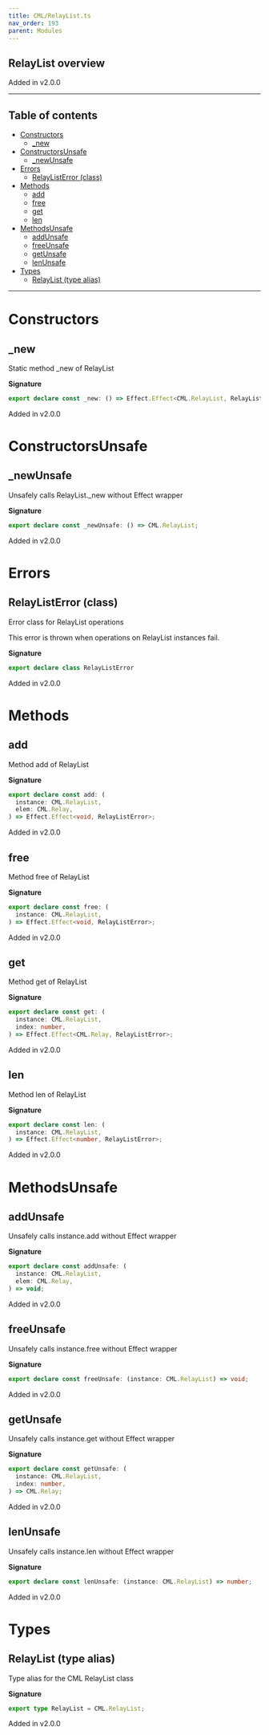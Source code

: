 ```yaml
---
title: CML/RelayList.ts
nav_order: 193
parent: Modules
---
```


## RelayList overview

Added in v2.0.0

---

<h2 class="text-delta">Table of contents</h2>

- [Constructors](#constructors)
  - [\_new](#_new)
- [ConstructorsUnsafe](#constructorsunsafe)
  - [\_newUnsafe](#_newunsafe)
- [Errors](#errors)
  - [RelayListError (class)](#relaylisterror-class)
- [Methods](#methods)
  - [add](#add)
  - [free](#free)
  - [get](#get)
  - [len](#len)
- [MethodsUnsafe](#methodsunsafe)
  - [addUnsafe](#addunsafe)
  - [freeUnsafe](#freeunsafe)
  - [getUnsafe](#getunsafe)
  - [lenUnsafe](#lenunsafe)
- [Types](#types)
  - [RelayList (type alias)](#relaylist-type-alias)

---

# Constructors

## \_new

Static method \_new of RelayList

**Signature**

```ts
export declare const _new: () => Effect.Effect<CML.RelayList, RelayListError>;
```

Added in v2.0.0

# ConstructorsUnsafe

## \_newUnsafe

Unsafely calls RelayList.\_new without Effect wrapper

**Signature**

```ts
export declare const _newUnsafe: () => CML.RelayList;
```

Added in v2.0.0

# Errors

## RelayListError (class)

Error class for RelayList operations

This error is thrown when operations on RelayList instances fail.

**Signature**

```ts
export declare class RelayListError
```

Added in v2.0.0

# Methods

## add

Method add of RelayList

**Signature**

```ts
export declare const add: (
  instance: CML.RelayList,
  elem: CML.Relay,
) => Effect.Effect<void, RelayListError>;
```

Added in v2.0.0

## free

Method free of RelayList

**Signature**

```ts
export declare const free: (
  instance: CML.RelayList,
) => Effect.Effect<void, RelayListError>;
```

Added in v2.0.0

## get

Method get of RelayList

**Signature**

```ts
export declare const get: (
  instance: CML.RelayList,
  index: number,
) => Effect.Effect<CML.Relay, RelayListError>;
```

Added in v2.0.0

## len

Method len of RelayList

**Signature**

```ts
export declare const len: (
  instance: CML.RelayList,
) => Effect.Effect<number, RelayListError>;
```

Added in v2.0.0

# MethodsUnsafe

## addUnsafe

Unsafely calls instance.add without Effect wrapper

**Signature**

```ts
export declare const addUnsafe: (
  instance: CML.RelayList,
  elem: CML.Relay,
) => void;
```

Added in v2.0.0

## freeUnsafe

Unsafely calls instance.free without Effect wrapper

**Signature**

```ts
export declare const freeUnsafe: (instance: CML.RelayList) => void;
```

Added in v2.0.0

## getUnsafe

Unsafely calls instance.get without Effect wrapper

**Signature**

```ts
export declare const getUnsafe: (
  instance: CML.RelayList,
  index: number,
) => CML.Relay;
```

Added in v2.0.0

## lenUnsafe

Unsafely calls instance.len without Effect wrapper

**Signature**

```ts
export declare const lenUnsafe: (instance: CML.RelayList) => number;
```

Added in v2.0.0

# Types

## RelayList (type alias)

Type alias for the CML RelayList class

**Signature**

```ts
export type RelayList = CML.RelayList;
```

Added in v2.0.0
